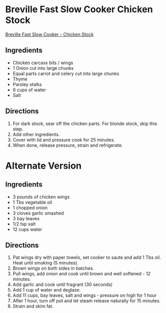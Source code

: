 # Breville Fast Slow Cooker Chicken Stock

[Breville Fast Slow Cooker - Chicken Stock](https://www.youtube.com/watch?v=fs1gq8UlXhc)

## Ingredients
- Chicken carcass bits / wings
- 1 Onion cut into large chunks
- Equal parts carrot and celery cut into large chunks
- Thyme
- Parsley stalks
- 6 cups of water
- Salt

## Directions
1. For dark stock, sear off the chicken parts.  For blonde stock, skip this step.
2. Add other ingredients.
3. Cover with lid and pressure cook for 25 minutes.
4. When done, release pressure, strain and refrigerate.

# Alternate Version

## Ingredients
- 3 pounds of chicken wings
- 1 Tbs vegetable oil
- 1 chopped onion
- 3 cloves garlic smashed
- 3 bay leaves
- 1/2 tsp salt
- 12 cups water

## Directions
1. Pat wings dry with paper towels, set cooker to saute and add 1 Tbs oil.  Heat until smoking (5 minutes).
2. Brown wings on both sides in batches.
3. Pull wings, add onion and cook until brown and well softened - 12 minutes.
4. Add garlic and cook until fragrant (30 seconds)
5. Add 1 cup of water and deglaze.
6. Add 11 cups, bay leaves, salt and wings - pressure on high for 1 hour
7. After 1 hour, turn off pot and let steam release naturally for 15 minutes.
8. Strain and skim fat.
